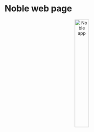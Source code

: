 # Noble web page

<div align="center">
  <img src="https://github.com/Foveroapp/nobleweb/blob/main/public/phone.png" alt="Noble app" width="30%">
</div>
